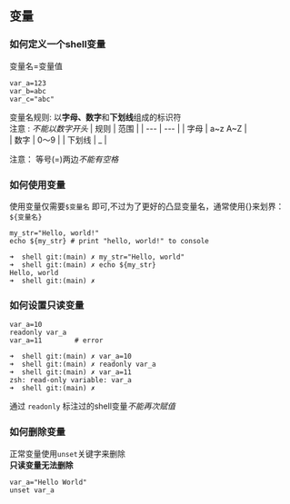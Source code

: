 ## 变量
### 如何定义一个shell变量
变量名=变量值
```shell
var_a=123
var_b=abc
var_c="abc"
```
变量名规则: 以**字母、数字**和**下划线**组成的标识符  
注意 : *不能以数字开头*
| 规则 | 范围 |
| --- | --- | 
|  字母 | a~z A~Z |  
|  数字 | 0～9  |
|  下划线 | _ |

注意： 等号(=)两边*不能有空格*

### 如何使用变量
使用变量仅需要`$变量名` 即可,不过为了更好的凸显变量名，通常使用{}来划界：`${变量名}`
```shell
my_str="Hello, world!"
echo ${my_str} # print "hello, world!" to console
```
```shell
➜  shell git:(main) ✗ my_str="Hello, world"
➜  shell git:(main) ✗ echo ${my_str}
Hello, world
➜  shell git:(main) ✗ 
```

### 如何设置只读变量
```shell
var_a=10
readonly var_a
var_a=11        # error
```
```shell
➜  shell git:(main) ✗ var_a=10
➜  shell git:(main) ✗ readonly var_a
➜  shell git:(main) ✗ var_a=11                  
zsh: read-only variable: var_a
➜  shell git:(main) ✗ 
```
通过 `readonly` 标注过的shell变量*不能再次赋值*

### 如何删除变量
正常变量使用`unset`关键字来删除  
**只读变量无法删除**
```shell
var_a="Hello World"
unset var_a
```





